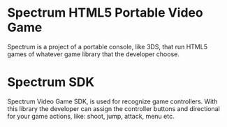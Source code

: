# Spectrum HTML5 Portable Video Game
Spectrum is a project of a portable console, like 3DS, that run HTML5 games of whatever game library that the developer choose.

# Spectrum SDK
Spectrum Video Game SDK, is used for recognize game controllers. With this library the developer can assign the controller buttons and directional for your game actions, like: shoot, jump, attack, menu etc.
